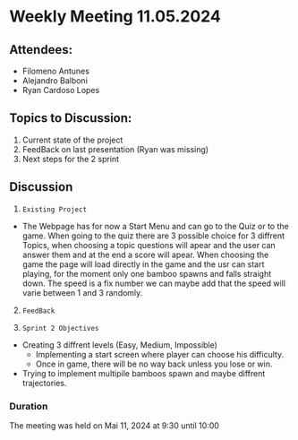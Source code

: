 # Weekly Meeting 11.05.2024

## Attendees:
- Filomeno Antunes 
- Alejandro Balboni
- Ryan Cardoso Lopes

## Topics to Discussion:

1. Current state of the project
2. FeedBack on last presentation (Ryan was missing)
3. Next steps for the 2 sprint


## Discussion
1. `Existing Project`
- The Webpage has for now a Start Menu and can go to the Quiz or to the game.
When going to the quiz there are 3 possible choice for 3 diffrent Topics, when choosing a topic questions will apear and the user can answer them and at the end a score will apear.
When choosing the game the page will load directly in the game and the usr can start playing, for the moment only one bamboo spawns and falls straight down. The speed is a fix number we can maybe add that the speed will varie between 1 and 3 randomly.

2. `FeedBack`



3. `Sprint 2 Objectives`
- Creating 3 diffrent levels (Easy, Medium, Impossible)
    - Implementing a start screen where player can choose his difficulty.
    - Once in game, there will be no way back unless you lose or win.
- Trying to implement multipile bamboos spawn and maybe diffrent trajectories.


### Duration
The meeting was held on Mai 11, 2024 at 9:30 until 10:00
